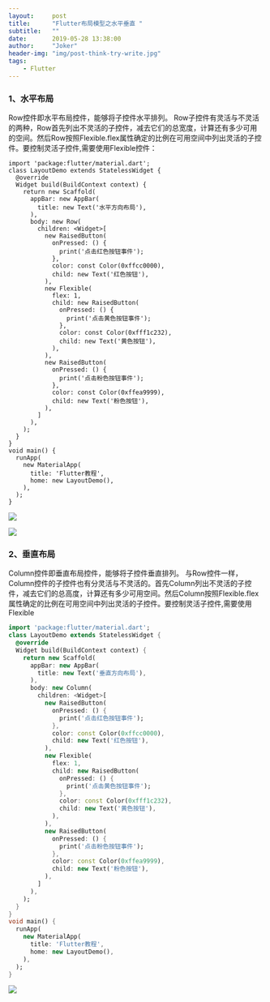 ```yaml
---
layout:     post
title:      "Flutter布局模型之水平垂直 "
subtitle:   ""
date:       2019-05-28 13:38:00
author:     "Joker"
header-img: "img/post-think-try-write.jpg"
tags:
    - Flutter
---
```


### 1、水平布局

Row控件即水平布局控件，能够将子控件水平排列。 Row子控件有灵活与不灵活的两种，Row首先列出不灵活的子控件，减去它们的总宽度，计算还有多少可用的空间。然后Row按照Flexible.flex属性确定的比例在可用空间中列出灵活的子控件。要控制灵活子控件,需要使用Flexible控件：

```
import 'package:flutter/material.dart';
class LayoutDemo extends StatelessWidget {
  @override
  Widget build(BuildContext context) {
    return new Scaffold(
      appBar: new AppBar(
        title: new Text('水平方向布局'),
      ),
      body: new Row(
        children: <Widget>[
          new RaisedButton(
            onPressed: () {
              print('点击红色按钮事件');
            },
            color: const Color(0xffcc0000),
            child: new Text('红色按钮'),
          ),
          new Flexible(
            flex: 1,
            child: new RaisedButton(
              onPressed: () {
                print('点击黄色按钮事件');
              },
              color: const Color(0xfff1c232),
              child: new Text('黄色按钮'),
            ),
          ),
          new RaisedButton(
            onPressed: () {
              print('点击粉色按钮事件');
            },
            color: const Color(0xffea9999),
            child: new Text('粉色按钮'),
          ),
        ]
      ),
    );
  }
}
void main() {
  runApp(
    new MaterialApp(
      title: 'Flutter教程',
      home: new LayoutDemo(),
    ),
  );
}

```

![](https://img-blog.csdn.net/20161118164440563)



![](https://img-blog.csdn.net/20161118164501579)





### 2、垂直布局

Column控件即垂直布局控件，能够将子控件垂直排列。 与Row控件一样，Column控件的子控件也有分灵活与不灵活的。首先Column列出不灵活的子控件，减去它们的总高度，计算还有多少可用空间。然后Column按照Flexible.flex属性确定的比例在可用空间中列出灵活的子控件。要控制灵活子控件,需要使用Flexible

```dart
import 'package:flutter/material.dart';
class LayoutDemo extends StatelessWidget {
  @override
  Widget build(BuildContext context) {
    return new Scaffold(
      appBar: new AppBar(
        title: new Text('垂直方向布局'),
      ),
      body: new Column(
        children: <Widget>[
          new RaisedButton(
            onPressed: () {
              print('点击红色按钮事件');
            },
            color: const Color(0xffcc0000),
            child: new Text('红色按钮'),
          ),
          new Flexible(
            flex: 1,
            child: new RaisedButton(
              onPressed: () {
                print('点击黄色按钮事件');
              },
              color: const Color(0xfff1c232),
              child: new Text('黄色按钮'),
            ),
          ),
          new RaisedButton(
            onPressed: () {
              print('点击粉色按钮事件');
            },
            color: const Color(0xffea9999),
            child: new Text('粉色按钮'),
          ),
        ]
      ),
    );
  }
}
void main() {
  runApp(
    new MaterialApp(
      title: 'Flutter教程',
      home: new LayoutDemo(),
    ),
  );
}

```

![](https://img-blog.csdn.net/20161118165005839)


































